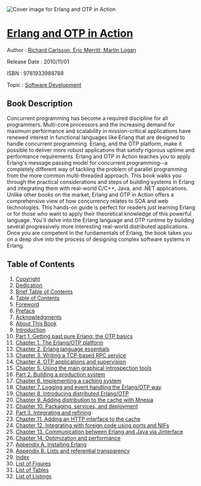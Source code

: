 ![Cover image for Erlang and OTP in Action](https://imgdetail.ebookreading.net/cover/cover/software_development/EB9781933988788.jpg)

[Erlang and OTP in Action](https://ebookreading.net/view/book/Erlang+and+OTP+in+Action-EB9781933988788_1.html "Erlang and OTP in Action")
====================================================================================================================

Author : [Richard Carlsson](https://ebookreading.net/search/author/Richard+Carlsson),[ Eric Merritt](https://ebookreading.net/search/author/+Eric+Merritt),[ Martin Logan](https://ebookreading.net/search/author/+Martin+Logan)

Release Date : 2010/11/01

ISBN : 9781933988788

Topic : [Software Development](https://ebookreading.net/search/category/software-development)

Book Description
-----------------

 Concurrent programming has become a required discipline for all programmers. Multi-core processors and the increasing demand for maximum performance and scalability in mission-critical applications have renewed interest in functional languages like Erlang that are designed to handle concurrent programming. Erlang, and the OTP platform, make it possible to deliver more robust applications that satisfy rigorous uptime and performance requirements. Erlang and OTP in Action teaches you to apply Erlang's message passing model for concurrent programming--a completely different way of tackling the problem of parallel programming from the more common multi-threaded approach. This book walks you through the practical considerations and steps of building systems in Erlang and integrating them with real-world C/C++, Java, and .NET applications. Unlike other books on the market, Erlang and OTP in Action offers a comprehensive view of how concurrency relates to SOA and web technologies. This hands-on guide is perfect for readers just learning Erlang or for those who want to apply their theoretical knowledge of this powerful language. You'll delve into the Erlang language and OTP runtime by building several progressively more interesting real-world distributed applications. Once you are competent in the fundamentals of Erlang, the book takes you on a deep dive into the process of designing complex software systems in Erlang. 
              
Table of Contents
-----------------

1. [Copyright](https://ebookreading.net/view/book/Erlang+and+OTP+in+Action-EB9781933988788_3.html)
1. [Dedication](https://ebookreading.net/view/book/Erlang+and+OTP+in+Action-EB9781933988788_4.html)
1. [Brief Table of Contents](https://ebookreading.net/view/book/Erlang+and+OTP+in+Action-EB9781933988788_5.html)
1. [Table of Contents](https://ebookreading.net/view/book/Erlang+and+OTP+in+Action-EB9781933988788_6.html)
1. [Foreword](https://ebookreading.net/view/book/Erlang+and+OTP+in+Action-EB9781933988788_7.html)
1. [Preface](https://ebookreading.net/view/book/Erlang+and+OTP+in+Action-EB9781933988788_8.html)
1. [Acknowledgments](https://ebookreading.net/view/book/Erlang+and+OTP+in+Action-EB9781933988788_9.html)
1. [About This Book](https://ebookreading.net/view/book/Erlang+and+OTP+in+Action-EB9781933988788_10.html)
1. [Introduction](https://ebookreading.net/view/book/Erlang+and+OTP+in+Action-EB9781933988788_11.html)
1. [Part 1. Getting past pure Erlang: the OTP basics](https://ebookreading.net/view/book/Erlang+and+OTP+in+Action-EB9781933988788_12.html)
1. [Chapter 1. The Erlang/OTP platform](https://ebookreading.net/view/book/Erlang+and+OTP+in+Action-EB9781933988788_13.html)
1. [Chapter 2. Erlang language essentials](https://ebookreading.net/view/book/Erlang+and+OTP+in+Action-EB9781933988788_14.html)
1. [Chapter 3. Writing a TCP-based RPC service](https://ebookreading.net/view/book/Erlang+and+OTP+in+Action-EB9781933988788_16.html)
1. [Chapter 4. OTP applications and supervision](https://ebookreading.net/view/book/Erlang+and+OTP+in+Action-EB9781933988788_17.html)
1. [Chapter 5. Using the main graphical introspection tools](https://ebookreading.net/view/book/Erlang+and+OTP+in+Action-EB9781933988788_18.html)
1. [Part 2. Building a production system](https://ebookreading.net/view/book/Erlang+and+OTP+in+Action-EB9781933988788_19.html)
1. [Chapter 6. Implementing a caching system](https://ebookreading.net/view/book/Erlang+and+OTP+in+Action-EB9781933988788_20.html)
1. [Chapter 7. Logging and event handling the Erlang/OTP way](https://ebookreading.net/view/book/Erlang+and+OTP+in+Action-EB9781933988788_21.html)
1. [Chapter 8. Introducing distributed Erlang/OTP](https://ebookreading.net/view/book/Erlang+and+OTP+in+Action-EB9781933988788_22.html)
1. [Chapter 9. Adding distribution to the cache with Mnesia](https://ebookreading.net/view/book/Erlang+and+OTP+in+Action-EB9781933988788_23.html)
1. [Chapter 10. Packaging, services, and deployment](https://ebookreading.net/view/book/Erlang+and+OTP+in+Action-EB9781933988788_24.html)
1. [Part 3. Integrating and refining](https://ebookreading.net/view/book/Erlang+and+OTP+in+Action-EB9781933988788_25.html)
1. [Chapter 11. Adding an HTTP interface to the cache](https://ebookreading.net/view/book/Erlang+and+OTP+in+Action-EB9781933988788_26.html)
1. [Chapter 12. Integrating with foreign code using ports and NIFs](https://ebookreading.net/view/book/Erlang+and+OTP+in+Action-EB9781933988788_27.html)
1. [Chapter 13. Communication between Erlang and Java via Jinterface](https://ebookreading.net/view/book/Erlang+and+OTP+in+Action-EB9781933988788_28.html)
1. [Chapter 14. Optimization and performance](https://ebookreading.net/view/book/Erlang+and+OTP+in+Action-EB9781933988788_29.html)
1. [Appendix A. Installing Erlang](https://ebookreading.net/view/book/Erlang+and+OTP+in+Action-EB9781933988788_30.html)
1. [Appendix B. Lists and referential transparency](https://ebookreading.net/view/book/Erlang+and+OTP+in+Action-EB9781933988788_31.html)
1. [Index](https://ebookreading.net/view/book/Erlang+and+OTP+in+Action-EB9781933988788_32.html)
1. [List of Figures](https://ebookreading.net/view/book/Erlang+and+OTP+in+Action-EB9781933988788_34.html)
1. [List of Tables](https://ebookreading.net/view/book/Erlang+and+OTP+in+Action-EB9781933988788_35.html)
1. [List of Listings](https://ebookreading.net/view/book/Erlang+and+OTP+in+Action-EB9781933988788_36.html)

